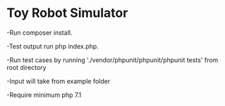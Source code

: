 Toy Robot Simulator
===================

-Run composer install.

-Test output run php index.php.

-Run test cases by running './vendor/phpunit/phpunit/phpunit tests' from root directory

-Input will take from example folder

-Require minimum php 7.1 
